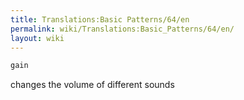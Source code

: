 ```yaml
---
title: Translations:Basic Patterns/64/en
permalink: wiki/Translations:Basic_Patterns/64/en/
layout: wiki
---
```


``` Haskell
gain
```

changes the volume of different sounds
